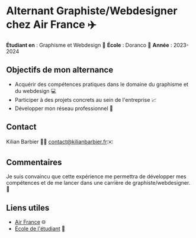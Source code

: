 # Alternant Graphiste/Webdesigner chez Air France ✈️

**Étudiant en** : Graphisme et Webdesign 🎨
**École** : Doranco 🏫
**Année** : 2023-2024

## Objectifs de mon alternance

* Acquérir des compétences pratiques dans le domaine du graphisme et du webdesign 💻
* Participer à des projets concrets au sein de l'entreprise 📈
* Développer mon réseau professionnel 🤝

## Contact

Kilian Barbier 👨‍💻
contact@kilianbarbier.fr✉️

## Commentaires

Je suis convaincu que cette expérience me permettra de développer mes compétences et de me lancer dans une carrière de graphiste/webdesigner. 🚀

## Liens utiles

* [Air France](https://www.airfrance.fr) 🌐
* [École de l'étudiant](https://www.doranco.fr) 🏫
